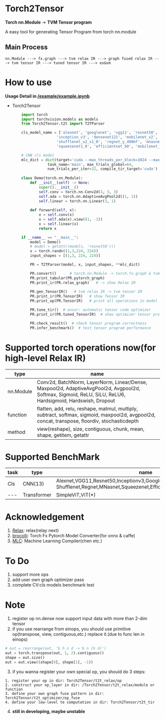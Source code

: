 # Torch2Tensor

**Torch nn.Module** -> **TVM Tensor program**

A easy tool for generating Tensor Program from torch nn.module

## Main Process
```
nn.Module ---> fx.graph ---> tvm relax IR ---> graph fused relax IR ---> tvm tensor IR ---> tuned tensor IR ---> ex&vm
```

# How to use
**Usage Detail in [/example/example.ipynb](https://github.com/qiaolian9/Torch2Tensor/tree/main/examples/example.ipynb)**
* Torch2Tensor
    ``` python
        import torch
        import torchvision.models as models
        from Torch2Tensor.t2t import T2TParser

        cls_model_name = ['alexnet', 'googlenet', 'vgg11', 'resnet50', 
                        'inception_v3', 'densenet121', 'mobilenet_v2', 
                        'shufflenet_v2_x1_0', 'regnet_y_400mf', 'mnasnet0_5', 
                        'squeezenet1_0', 'efficientnet_b0', 'mobilenet_v3_small']

        # CNN cls model
        mlc_dict = dict(target='cuda --max_threads_per_block=1024 --max_shared_memory_per_block=49152', work_dir="./tune_tmp", 
                    task_name='main', max_trials_global=64, 
                    num_trials_per_iter=32, compile_tir_target='cuda')
        
        class Demo(torch.nn.Module):
            def __init__(self) -> None:
                super().__init__()
                self.conv = torch.nn.Conv2d(3, 3, 3)
                self.ada = torch.nn.AdaptiveAvgPool2d((1, 1))
                self.linear = torch.nn.Linear(3, 1)
            
            def forward(self, x):
                x = self.conv(x)
                x = self.ada(x).view((1, -1))
                x = self.linear(x)
                return x

        if __name__ == "__main__":
            model = Demo()
            # model = getattr(models, 'resnet50')()
            x = torch.randn((1,3,224, 224))
            input_shapes = [(1,3, 224, 224)]

            PR = T2TParser(model, x, input_shapes, **mlc_dict)

            PR.convert()      # torch.nn.Module -> torch.fx.graph & tvm relax IR
            PR.print_tabular(PR.pytorch_graph)
            PR.print_ir(PR.relax_graph)   # -> show Relax IR
            
            PR.gen_TensorIR()   # tvm relax IR -> tvm tensor IR
            PR.print_ir(PR.TensorIR)   # show Tensor IR
            PR.print_op(PR.TensorIR)   # print all operations in model

            PR.tune_tir()  # ansor: automatic tensor code optimizer
            PR.print_ir(PR.tuned_TensorIR)  # show optimizer tensor program

            PR.check_result()  # check tensor program correctness
            PR.infer_benchmark()  # test tensor program performance
    ```
# Supported torch operations now(for high-level Relax IR)
|type|name|
|---|---|
|nn.Module|Conv2d, BatchNorm, LayerNorm, Linear/Dense, Maxpool2d, AdaptiveAvgPool2d, Avgpool2d, Softmax, Sigmoid, ReLU, SiLU, ReLU6, Hardsigmoid, Hardswish, Dropout|
|function|flatten, add, relu, reshape, matmul, multiply, subtract, softmax, sigmoid, maxpool2d, avgpool2d, concat, transpose, floordiv, stochasticdepth|
|method|view(reshape), size, contiguous, chunk, mean, shape, getitem, getattr|


# Supported BenchMark
|task|type|name|
|---|---|---|
|Cls|CNN(13)|Alexnet,VGG11,Resnet50,Inceptionv3,GoogleNet,Densenet121,Mobilenetv2,<br>Shufflenet,Regnet,MNasnet,Squeezenet,EfficientNet,MobileNetv3|
|---|Transformer|SimpleViT,ViT(*)|

<!-- # Installation
```bash
# still in developing, maybe unstable
pip install git+git@github.com:qiaolian9/mlc.git 
```-->

# Acknowledgement
1. [Relax](https://github.com/tlc-pack/relax): relax(relay next)
2. [brocolli](https://github.com/inisis/brocolli): Torch Fx Pytorch Model Converter(for onnx & caffe)
3. [MLC](https://mlc.ai/summer22-zh/): Machine Learning Compiler(chen etc.)

# To Do
1. support more ops
2. add user own graph optimizer pass
3. complete CV:cls models benchmark test 

# Note
1. register op nn.dense now support input data with more than 2-dim tensor
2. if you use rearrange from einops, you should use primitive op(transpose, view, contiguous,etc.) replace it.(due to func len in einops)
```python
# out = rearrange(out, 'b h n d -> b n (h d)')
out = torch.transpose(out, 1, 2).contiguous()
shape = out.size()
out = out.view((shape[0], shape[1], -1))
```
3. if you wanna register your own special op, you should do 3 steps:
```
1. register your op in dir: Torch2Tensor/t2t_relax/op
2. construct your op_layer in dir: /Torch2Tensor/t2t_relax/module or function
3. define your own graph fuse pattern in dir: Torch2Tensor/t2t_optimizer/op_fuse
4. define your low-level te computation in dir: Torch2Tensor/t2t_tir
```
4. **still in developing, maybe unstable**